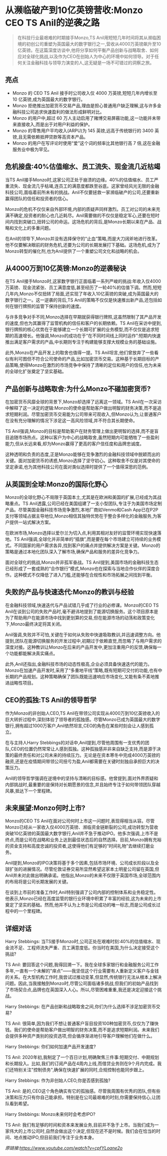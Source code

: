 # 从濒临破产到10亿英镑营收:Monzo CEO TS Anil的逆袭之路

>在科技行业最艰难的时期接手Monzo,TS Anil用短短几年时间将其从濒临困境的初创公司重塑为英国最大的数字银行之一,营收从4000万英镑飙升至10亿英镑。在这篇深度访谈中,他将分享如何平衡产品创新与战略取舍、如何应对全球化挑战,以及作为CEO在创始人为中心的环境中如何领导。对于任何关注金融科技与领导力演变的人,这无疑是一场不可错过的洞察之旅。

## 亮点
- Monzo 的 CEO TS Anil 接手时公司收入仅 4000 万英镑,短短几年内增长至 10 亿英镑,成为英国最大的数字银行。  
- Monzo 拒绝推出加密货币交易产品,理由是担心普通用户缺乏理解,这与许多金融科技公司追求快速盈利的做法形成鲜明对比。  
- Monzo 的用户中,超过 60 万人主动启用了赌博交易屏蔽功能,这一功能并未带来直接收入,而是出于对用户利益的保护。  
- Monzo 的零售用户平均收入(ARPU)为 145 英镑,远高于传统银行的 3400 英镑,且无需依赖抵押贷款等高资本产品。  
- Monzo 的用户在写评论时使用“爱”这个词的频率比其他银行高 7 倍,这在金融服务业中极为罕见。

## 危机接盘:40%估值缩水、员工流失、现金流几近枯竭
当TS Anil接手Monzo时,这家公司正处于崩溃的边缘。40%的估值缩水、员工严重流失、现金流几乎枯竭,连员工的满意度都跌至谷底。这家曾经风光无限的金融科技公司,面临着前所未有的挑战。Anil不仅要拯救一家濒临破产的公司,还要重新赢得团队的信任和投资者的信心。

Monzo的危机不仅仅来自外部环境,内部的质疑声同样激烈。员工对公司的未来充满不确定,投资者的耐心也几近耗尽。Anil需要做的不仅仅是稳定军心,还要在短时间内找到突破口,扭转公司的命运。这场危机的背后,是Monzo长期以来在产品、战略和文化上的多重问题。

在Anil的领导下,Monzo并没有选择保守的“止血”策略,而是大刀阔斧地进行改革。他不仅要解决眼前的财务危机,还要为公司的长期发展打下基础。这场危机,成为了Monzo转型的催化剂,也为Anil提供了一个重塑公司文化和战略的机会。

## 从4000万到10亿英镑:Monzo的逆袭秘诀
在TS Anil接手Monzo时,这家数字银行正面临着一系列严峻的挑战:年收入仅4000万英镑、现金流紧张、员工满意度低,甚至经历了一轮40%的估值下调。然而,短短几年内,Monzo不仅扭转了局面,还实现了年收入10亿英镑的突破,成为英国最大的数字银行之一。这一逆袭的背后,TS Anil的策略不仅仅是快速推出新产品,还包括如何在银行牌照的监管下保持创新的速度。

与许多竞争对手不同,Monzo选择在早期就获得银行牌照,这虽然限制了其产品开发的速度,但也为其赢得了监管机构的信任和客户的长期依赖。TS Anil在采访中提到,银行牌照的核心优势在于能够建立一个长期可扩展的业务模型,而不仅仅是追求短期的高速增长。他强调,Monzo的成功在于“在不同时间线上同时运作”:短期内快速推出满足客户需求的产品,中长期则专注于构建能够支撑大规模业务的基础设施。

此外,Monzo在产品开发上的取舍也值得一提。TS Anil坦言,他们曾放弃了一些看似有利可图但不符合公司使命的产品,比如加密货币交易。这种基于长期目标的产品策略,使得Monzo在激烈的市场竞争中保持了清晰的定位和用户的信任,也为未来的全球化扩张奠定了坚实基础。

## 产品创新与战略取舍:为什么Monzo不碰加密货币?
在加密货币风靡全球的背景下,Monzo却选择了远离这一领域。TS Anil在一次采访中解释了这一决定的逻辑:Monzo的使命是帮助客户做出明智的财务决策,而不是追求短期利润。尽管加密货币交易能为公司带来可观收入,但Monzo认为,让普通客户在没有充分理解的情况下涉足这一高风险领域,并不符合其长期使命。

TS Anil强调,Monzo的目标是帮助客户在财务管理上做出更明智的选择,而不是盲目追随市场热点。这种以客户为中心的战略取舍,虽然短期内可能牺牲了一些盈利能力,但从长远来看,却为Monzo赢得了更高的客户信任度和品牌忠诚度。

这种透明和负责的态度,正是Monzo能够在竞争激烈的金融科技领域中脱颖而出的关键。面对加密货币的诱惑,Monzo选择了坚守初心。这种取舍不仅是对其使命的坚定承诺,也为其他科技公司在面对类似选择时提供了一个值得深思的范例。

## 从英国到全球:Monzo的国际化野心
Monzo的全球化野心不局限于英国本土,尤其是在欧洲和美国的扩展,已经成为其战略重点。TS Anil透露,公司已经在美国组建了一支小型团队,专注于为美国市场定制产品。尽管美国金融科技市场竞争激烈,本地厂商如Venmo和Cash App已在P2P支付等领域占据主导地位,Monzo相信其独特优势在于整合多样化的金融服务,为客户提供一站式解决方案。

在欧洲市场,Monzo选择以爱尔兰为切入点,利用其相对友好的监管环境实现快速落地。TS Anil强调,全球化并非简单的“插旗”,而是要在每个市场建立可持续的业务模式。不同国家的用户需求各异,找到客户的痛点并提供解决方案是关键。Monzo的策略是通过本地化团队深入了解市场,确保产品和服务的差异化竞争力。

面对全球化的挑战,Monzo并非孤军奋战。TS Anil提到,美国市场的金融科技生态已经形成了一套成熟的“合作银行”模式,Monzo也在探索与当地合作伙伴的深度合作。这种模式不仅降低了进入门槛,还能够在合规性和市场拓展之间找到平衡。

## 失败的产品与快速迭代:Monzo的教训与经验
在金融科技领域,快速迭代与产品试错几乎成了行业的必修课。Monzo的CEO TS Anil在谈到公司的失败产品时,毫不避讳地提到了能源切换服务。这个项目原本是为了帮助用户在能源市场中找到更划算的交易,但在能源市场的动荡和政策变化下,Monzo最终决定将其关闭。

Anil强调,失败并不可怕,关键在于如何从失败中快速吸取教训,并迅速调整方向。他提到,团队在能源切换服务的开发过程中,初期过于依赖直觉,而忽略了与用户需求的深度对接。这种教训让Monzo在后来的产品开发中,更加注重用户的反馈,确保每一个功能都能解决真实痛点。

此外,Anil还指出,金融科技市场的动态性极高,企业必须具备快速迭代的能力。Monzo在加速产品开发时,采用了“多重地平线”策略,既有短期可交付的功能,也有中长期的产品规划。这种策略确保了团队既能迅速响应市场变化,又能有条不紊地推进战略性项目。

## CEO的孤独:TS Anil的领导哲学
作为Monzo的非创始人CEO,TS Anil在带领公司实现从4000万到10亿英镑收入的巨大转折过程中,深刻体验了领导者的孤独感。尽管Monzo已成为英国最大的数字银行,拥有超过1000万客户,Anil依然坦言,CEO的角色在某些时刻会让人感到孤立。

在与主持人Harry Stebbings的对话中,Anil提到,尽管他周围有一支优秀的团队,CEO的位置仍然常常让人感到孤独。这种孤独感并非来自缺乏支持,而是源于决策的最终责任和对公司未来的持续压力。无论是在资本寒冬中完成4000万英镑的融资,还是在疫情期间带领公司扭亏为盈,Anil都需要在关键时刻独自承担巨大的决策压力。

Anil的领导哲学强调在逆境中的坚持与清晰的目标感。他曾提到,面对外界质疑和内部挑战时,最重要的是保持对长期愿景的信念,并且始终专注于如何带领团队穿越风暴,抵达下一个里程碑。

## 未来展望:Monzo何时上市?
Monzo的CEO TS Anil在面对公司何时上市这一问题时,表现得相当从容。尽管Monzo已经从一家收入仅4000万英镑、濒临资金链断裂的公司,成功转型为营收突破10亿英镑的英国最大数字银行,Anil并不急于推动IPO。他多次强调,上市不是终点,而是公司在战略和业务上达到最佳状态后的自然选择。目前,Monzo拥有充裕的资金支持和高度忠诚的投资者,这使得他们有足够的“时间礼物”去继续打磨业务。

Anil提到,Monzo的IPO决策将基于多个因素,包括市场环境、公司成长阶段以及全球扩张的进展情况。尽管伦敦证券交易所显然希望这家本土明星公司留在英国,但Anil并未对此做出明确承诺。他指出,Monzo的未来不仅限于英国市场,全球范围内的布局将是公司长期发展的关键。

在谈到上市前的准备工作时,Anil特别强调了公司内部的控制体系和业务稳定性。他表示,Monzo已经在高度监管的银行业环境中积累了丰富的经验,这为未来的上市奠定了坚实的基础。然而,他并不认为上市是公司成功的唯一标志,而是公司成长过程中的一个里程碑。

## 详细对话
Harry Stebbings: 当TS接手Monzo时,公司正处在艰难时刻:40%的估值缩水、现金流不足、工程师流失严重、员工满意度低。你当时在美国,为什么决定接受这个挑战?

TS Anil: 要回答这个问题,我得回溯一下。我在全球多家银行和金融服务公司工作多年,一直有一个未解的"痒点"——我坚信这个行业需要有人重新定义客户与金钱的关系。在大型机构工作时,我尝试过推动变革,但显然,传统银行无法从根本上解决问题。因此,当我接触到Monzo时,尽管公司面临诸多挑战,但我们的初始产品找到了市场契合点,品牌也在英国深入人心。所以,尽管困难重重,我还是决定迎接这个挑战。

Harry Stebbings: 在产品创新和战略取舍之间,你们为什么选择不涉足加密货币交易?

TS Anil: 很简单,因为我们不想让普通客户盲目投资100种加密货币,仅仅为了赚快钱。我们的使命是帮助客户做出明智的财务决策,而不是追求短期利润。未来我们会提供多种资产类别的投资选项,但会循序渐进地引导客户理解他们在做什么。

Harry Stebbings: 你们如何加速产品开发速度?

TS Anil: 2020年初,我制定了一个百日计划,明确聚焦三件事:短期交付、中期规划和长期投入。比如,我们的订阅产品在4周内上线,而借贷业务则在9个月内完成。我们还特别关注"控制债务",确保在快速扩展的同时,合规控制也能同步跟上。

Harry Stebbings: 作为非创始人CEO,你是否感到孤独?

TS Anil: 是的,CEO这个角色确实有它的孤独感。尽管我周围有优秀的团队,但有些决策和压力只有你自己能承担。特别是在公司最艰难的时刻,你需要保持信心,让团队看到希望。

Harry Stebbings: Monzo未来何时会考虑IPO?

TS Anil: 我们有足够的时间和资本来发展业务,目前并不急于上市。当我们成为一家伟大的上市公司时,自然会做出这个决定,但现在还不是时候。我们会在恰当的时间、地点推动IPO,但目前我们专注于业务本身。

_原链接:https://www.youtube.com/watch?v=cpfYLoane2o_